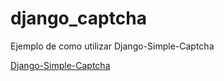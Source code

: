 django_captcha
==============

Ejemplo de como utilizar Django-Simple-Captcha

[Django-Simple-Captcha](http://django-simple-captcha.readthedocs.org/en/latest/usage.html)
